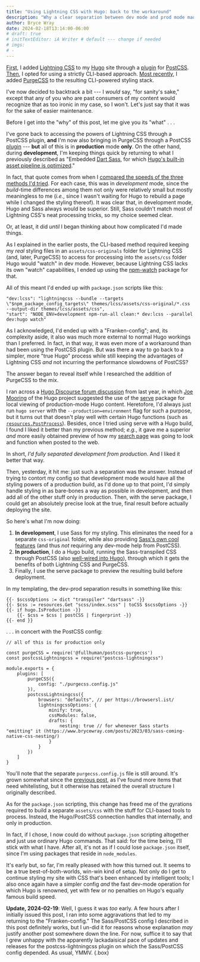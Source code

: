 ```yaml
---
title: "Using Lightning CSS with Hugo: back to the workaround"
description: "Why a clear separation between dev mode and prod mode made sense."
author: Bryce Wray
date: 2024-02-18T13:14:00-06:00
# draft: true
# initTextEditor: iA Writer # default --- change if needed
# imgs:
# -
---
```


[First](/posts/2024/01/using-lightning-css-hugo/), I added [Lightning CSS](https://lightningcss.dev) to my [Hugo](https://gohugo.io) site through a [plugin](https://github.com/onigoetz/postcss-lightningcss) for [PostCSS](https://postcss.org). [Then](/posts/2024/02/using-lightning-css-hugo-without-workarounds/), I opted for using a strictly CLI-based approach. [Most recently](/posts/2024/02/purgecss-joins-my-new-styling-stack/), I added [PurgeCSS](https://purgecss.com) to the resulting CLI-powered styling stack.

I've now decided to backtrack a bit --- I *would* say, "for sanity's sake," except that any of you who are past consumers of my content would recognize that as too ironic in my case, so I won't. Let's just say that it was for the sake of easier maintenance.

<!--more-->

Before I get into the "why" of this post, let me give you its "what" . . .

I've gone back to accessing the powers of Lightning CSS through a PostCSS plugin, **and** I'm now also bringing in PurgeCSS through a PostCSS [plugin](https://github.com/FullHuman/purgecss/pkgs/npm/postcss-purgecss) --- **but** all of this is in **production** mode **only**. On the other hand, during **development**, I'm keeping things quick by returning to what I previously described as "Embedded [Dart Sass](https://sass-lang.com/dart-sass/), for which [Hugo's built-in asset pipeline is optimized](https://gohugo.io/hugo-pipes/transpile-sass-to-css/)."

In fact, that quote comes from when I [compared the speeds of the three methods I'd tried](/posts/2024/02/using-lightning-css-hugo-without-workarounds/#breaking-off-the-shackles). For each case, this was in *development* mode, since the *build*-time differences among them not only were relatively small but mostly meaningless to me (*i.e.*, since I wasn't waiting for Hugo to rebuild a page while I changed the styling thereof). It was clear that, in development mode, Hugo and Sass always would be superior. Still, Sass couldn't match most of Lightning CSS's neat processing tricks, so my choice seemed clear.

Or, at least, it did *until* I began thinking about how complicated I'd made things.

As I explained in the earlier posts, the CLI-based method required keeping my *real* styling files in an `assets/css-originals` folder for Lightning CSS (and, later, PurgeCSS) to access for processing into the `assets/css` folder Hugo would "watch" in dev mode. However, because Lightning CSS lacks its own "watch" capabilities, I ended up using the [npm-watch](https://github.com/M-Zuber/npm-watch) package for that.

All of this meant I'd ended up with `package.json` scripts like this:

```json{bigdiv=true}
"dev:lcss": "lightningcss --bundle --targets \"$npm_package_config_targets\" themes/lcss/assets/css-original/*.css --output-dir themes/lcss/assets/css",
"start": "NODE_ENV=development npm-run-all clean:* dev:lcss --parallel dev:hugo watch"
```

As I acknowledged, I'd ended up with a "Franken-config"; and, its complexity aside, it also was much more external to normal Hugo workings than I preferred. In fact, in that way, it was even more of a workaround than had been using the PostCSS plugin. But was there a way to go back to a simpler, more "true Hugo" process while still keeping the advantages of Lightning CSS *and* not incurring the performance slowdowns of PostCSS?

The answer began to reveal itself while I researched the addition of PurgeCSS to the mix.

I ran across a [Hugo Discourse forum discussion](https://discourse.gohugo.io/t/trouble-with-purgecss/45501) from last year, in which [Joe Mooring](https://github.com/jmooring) of the Hugo project suggested the use of the [serve](https://github.com/vercel/serve) package for local viewing of production-mode Hugo content. Heretofore, I'd always just run `hugo server` with the `--production=environment` flag for such a purpose, but it turns out that doesn't play well with certain  Hugo functions (such as [`resources.PostProcess`](https://gohugo.io/functions/resources/postprocess/)). Besides, once I tried using serve with a Hugo build, I found I liked it better than my previous method; *e.g.*, it gave me a superior *and* more easily obtained preview of how my [search page](/search/) was going to look and function when posted to the web.

In short, *I'd fully separated development from production*. And I liked it better that way.

Then, yesterday, it hit me: just such a separation was the answer. Instead of trying to contort my config so that development mode would have all the styling powers of a production build, as I'd done up to that point, I'd simply handle styling in as bare-bones a way as possible in development, and then add all of the other stuff only in production. Then, with the serve package, I could get an absolutely precise look at the true, final result before actually deploying the site.

So here's what I'm now doing:

1. **In development**, I use Sass for my styling. This eliminates the need for a separate `css-original` folder, while also providing [Sass's own cool features](https://sass-lang.com/guide/) (and thus *not* requiring any dev-mode help from PostCSS).
2. **In production**, I do a Hugo build, running the Sass-transpiled CSS through PostCSS (also [well-wired into Hugo](https://gohugo.io/hugo-pipes/postcss/)), through which it gets the benefits of both Lightning CSS and PurgeCSS.
3. Finally, I use the serve package to preview the resulting build before deployment.

In my templating, the dev-prod separation results in something like this:

```go-html-template{bigdiv=true}
{{- $scssOptions := dict "transpiler" "dartsass" -}}
{{- $css := resources.Get "scss/index.scss" | toCSS $scssOptions -}}
{{- if hugo.IsProduction -}}
	{{- $css = $css | postCSS | fingerprint -}}
{{- end }}
```

. . . in concert with the PostCSS config:

```js{filename="postcss.config.js" bigdiv=true}
// all of this is for production only

const purgeCSS = require('@fullhuman/postcss-purgecss')
const postcssLightningcss = require("postcss-lightningcss")

module.exports = {
	plugins: [
		purgeCSS({
			config: "./purgecss.config.js"
		}),
		postcssLightningcss({
			browsers: "defaults", // per https://browsersl.ist/
			lightningcssOptions: {
				minify: true,
				cssModules: false,
				drafts: {
					nesting: true // for whenever Sass starts "emitting" it (https://www.brycewray.com/posts/2023/03/sass-coming-native-css-nesting/)
				}
			}
		})
	]
}
```

You'll note that the separate `purgecss.config.js` file is still around. It's grown somewhat since the [previous post](/posts/2024/02/purgecss-joins-my-new-styling-stack/#the-code), as I've found more items that need whitelisting, but it otherwise has retained the overall structure I originally described.

As for the `package.json` scripting, this change has freed me of the gyrations required to build a separate `assets/css` with the stuff for CLI-based tools to process. Instead, the Hugo/PostCSS connection handles that internally, and only in production.

In fact, if I chose, I now could do without `package.json` scripting altogether and just use ordinary Hugo commands. That said: for the time being, I'll stick with what I have. After all, it's not as if I could lose `package.json` itself, since I'm using packages that reside in `node_modules`.

It's early but, so far, I'm really pleased with how this turned out. It seems to be a true best-of-both-worlds, win-win kind of setup. Not only do I get to continue styling my site with CSS that's been enhanced by intelligent tools; I also once again have a simpler config *and* the fast dev-mode operation for which Hugo is renowned, yet with few or no penalties on Hugo's equally famous build speed.

**Update, 2024-02-19**: Well, I guess it was *too* early. A few hours after I initially issued this post, I ran into some aggravations that led to my returning to the "Franken-config." The Sass/PostCSS config I described in this post definitely works, but I un-did it for reasons whose explanation *may* justify another post somewhere down the line. For now, suffice it to say that I grew unhappy with the apparently lackadaisical pace of updates and releases for the postcss-lightningcss plugin on which the Sass/PostCSS config depended. As usual, YMMV.
{.box}
